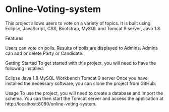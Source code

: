 # Online-Voting-system


This project allows users to vote on a variety of topics. It is built using Eclipse, JavaScript, CSS, Bootstrap, MySQL and Tomcat 9 server, Java 1.8.

Features

Users can vote on polls.
Results of polls are displayed to Admins.
Admins can add or delete Party or Candidate.


Getting Started
To get started with this project, you will need to have the following installed:

Eclipse
Java 1.8
MySQL Workbench
Tomcat 9 server
Once you have installed the necessary software, you can clone the project from GitHub:


Usage
To use the project, you will need to create a database and import the schema. You can then start the Tomcat server and access the application at http://localhost:8080/online-voting-system.
